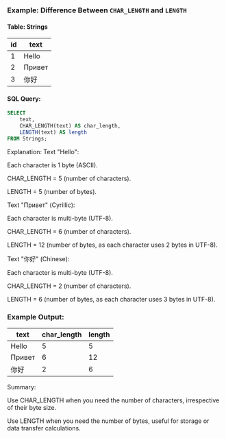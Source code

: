 ### Example: Difference Between `CHAR_LENGTH` and `LENGTH`

#### Table: Strings

| id | text    |
|----|---------|
| 1  | Hello   |
| 2  | Привет  |
| 3  | 你好     |

#### SQL Query:

```sql
SELECT 
    text, 
    CHAR_LENGTH(text) AS char_length, 
    LENGTH(text) AS length
FROM Strings;
```

Explanation:
Text "Hello":

Each character is 1 byte (ASCII).

CHAR_LENGTH = 5 (number of characters).

LENGTH = 5 (number of bytes).

Text "Привет" (Cyrillic):

Each character is multi-byte (UTF-8).

CHAR_LENGTH = 6 (number of characters).

LENGTH = 12 (number of bytes, as each character uses 2 bytes in UTF-8).

Text "你好" (Chinese):

Each character is multi-byte (UTF-8).

CHAR_LENGTH = 2 (number of characters).

LENGTH = 6 (number of bytes, as each character uses 3 bytes in UTF-8).

### Example Output:

| text    | char_length | length |
|---------|-------------|--------|
| Hello   | 5           | 5      |
| Привет  | 6           | 12     |
| 你好     | 2           | 6      |



Summary:

Use CHAR_LENGTH when you need the number of characters, irrespective of their byte size.

Use LENGTH when you need the number of bytes, useful for storage or data transfer calculations.









